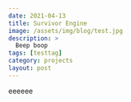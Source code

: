 ```yaml
---
date: 2021-04-13
title: Survivor Engine
image: /assets/img/blog/test.jpg
description: >
  Beep boop
tags: [testtag]
category: projects
layout: post
---
```


eeeeee